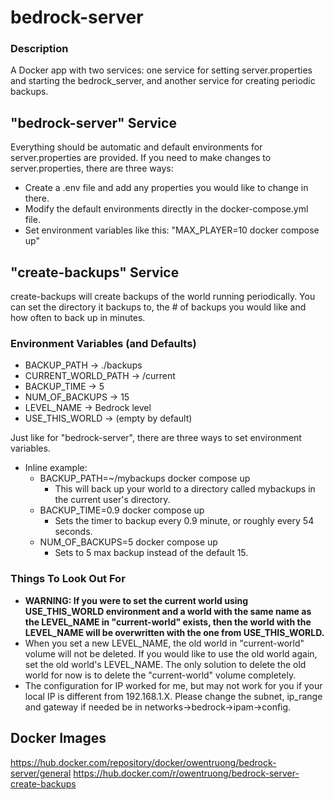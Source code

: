 # bedrock-server

### Description

A Docker app with two services: one service for setting server.properties and starting the bedrock_server, and another service for creating periodic backups.

## "bedrock-server" Service

Everything should be automatic and default environments for server.properties are provided. If you need to make changes to server.properties, there are three ways:

- Create a .env file and add any properties you would like to change in there.
- Modify the default environments directly in the docker-compose.yml file.
- Set environment variables like this: "MAX_PLAYER=10 docker compose up"

## "create-backups" Service

create-backups will create backups of the world running periodically. You can set the directory it backups to, the # of backups you would like and how often to back up in minutes.

### Environment Variables (and Defaults)

- BACKUP_PATH -> ./backups
- CURRENT_WORLD_PATH -> /current
- BACKUP_TIME -> 5
- NUM_OF_BACKUPS -> 15
- LEVEL_NAME -> Bedrock level
- USE_THIS_WORLD -> (empty by default)

Just like for "bedrock-server", there are three ways to set environment variables.

- Inline example:
  - BACKUP_PATH=~/mybackups docker compose up
    - This will back up your world to a directory called mybackups in the current user's directory.
  - BACKUP_TIME=0.9 docker compose up
    - Sets the timer to backup every 0.9 minute, or roughly every 54 seconds.
  - NUM_OF_BACKUPS=5 docker compose up
    - Sets to 5 max backup instead of the default 15.

### Things To Look Out For

- **WARNING: If you were to set the current world using USE_THIS_WORLD environment and a world with the same name as the LEVEL_NAME in "current-world" exists, then the world with the LEVEL_NAME will be overwritten with the one from USE_THIS_WORLD.**
- When you set a new LEVEL_NAME, the old world in "current-world" volume will not be deleted. If you would like to use the old world again, set the old world's LEVEL_NAME. The only solution to delete the old world for now is to delete the "current-world" volume completely.
- The configuration for IP worked for me, but may not work for you if your local IP is different from 192.168.1.X. Please change the subnet, ip_range and gateway if needed be in networks->bedrock->ipam->config.


## Docker Images
https://hub.docker.com/repository/docker/owentruong/bedrock-server/general
https://hub.docker.com/r/owentruong/bedrock-server-create-backups
